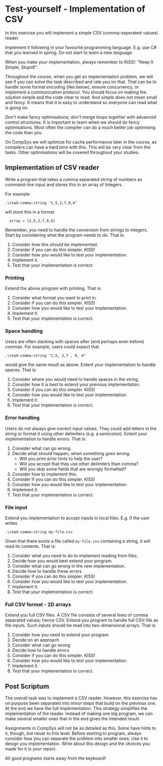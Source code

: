 # Test-yourself - Implementation of CSV

In this exercise you will implement a simple CSV (comma-seperated-values) reader.

Implement it following in your favourite programming language. E.g. use C# that you learned in spring. Do not start to learn a new language.

When you make your implementation, always remember to KISS!: "Keep It Simple, Stupid!". 

Throughout the course, when you get an implementation problem, we will see if you can solve the task described and rate you on that. That can be to handle some format encoding (like below), ensure concurrency, or implement a communication protocol.
You should focus on making the solution simple and the code clear to read. And _simple_ does not mean small and fancy. It means that it is easy to understand so everyone can read what is going on.

_Don't_ make fancy optimisations; _don't_ merge loops together with advanced control structures. It is important to learn when we should do fancy optimisations. Most often the compiler can do a much better job optimising the code than you.

On CompSys we will optimize for cache performance later in the course, as compilers can have a hard time with this. This will be very clear from the tasks. Other optimisations will be covered throughout your studies.


## Implementation of CSV reader

Write a program that takes a comma separated string of numbers as command-line input and stores this in an array of Integers.

For example
```
.\read-comma-string "1,5,3,7,9,4"
```
will store this in a format
```
  array = [1,5,3,7,9,4]
```

Remember, you need to handle the conversion from strings to integers. Start by considering what the program needs to do. That is:

1. Consider how this should be implemented.
1. Consider if you can do this simpler. KISS!
1. Consider how you would like to test your implementation.
1. Implement it.
1. Test that your implementation is correct.

### Printing
Extend the above program with printing. That is:

1. Consider what format you want to print in.
1. Consider if you can do this simpler. KISS!
1. Consider how you would like to test your implementation.
1. Implement it.
1. Test that your implementation is correct.

### Space handling
Users are often slacking with spaces after (and perhaps even before) commas. For example, users could expect that
```
.\read-comma-string "1,5, 3,7 , 9, 4"
```
would give the same result as above. Extent your implementation to handle spaces. That is:

1. Consider where you would need to handle spaces in the string.
1. Consider how it is best to extend your previous implementation.
1. Consider if you can do this simpler. KISS!
1. Consider how you would like to test your implementation.
1. Implement it.
1. Test that your implementation is correct.

### Error handling
Users do not always give correct input values. They could add letters in the string or format it using other delimiters (e.g. a semicolon). Extent your implementation to handle errors. That is:

1. Consider what can go wrong.
1. Decide what should happen, when something goes wrong. 
   * Will you print error hints to help the user?
   * Will you accept that they use other delimiters than comma?
   * Will you skip some fields that are wrongly formatted?
1. Consider how to implement this.
1. Consider if you can do this simpler. KISS!
1. Consider how you would like to test your implementation.
1. Implement it.
1. Test that your implementation is correct.

### File input
Extend you implementation to accept inputs in local files. E.g. if the user writes 
```
.\read-comma-string my-file.csv
```
Given that there exists a file called `my-file.csv` containing a string, it will read its contents. That is:

1. Consider what you need to do to implement reading from files.
1. Decide how you would best extend your program.
1. Consider what can go wrong in the new implementation.
1. Decide how to handle these errors
1. Consider if you can do this simpler. KISS!
1. Consider how you would like to test your implementation.
1. Implement it.
1. Test that your implementation is correct.


### Full CSV format - 2D arrays
Extend you full CSV files. A CSV file consists of several lines of comma separated values; hence CSV. Extend you program to handle full CSV-file as file inputs. Such inputs should be read into two-dimensional arrays. That is:

1. Consider how you need to extend your program
1. Decide on an approach
1. Consider what can go wrong
1. Decide how to handle errors
1. Consider if you can do this simpler. KISS!
1. Consider how you would like to test your implementation.
1. Implement it.
1. Test that your implementation is correct.


## Post Scriptum

The overall task was to implement a CSV reader. However, this exercise has on purpose been separated into minor steps that build on the previous one. At the end we have the full implementation.
This strategy simplifies the implementation of the reader. Instead of making one big program, we can make several smaller ones that in the end gives the intended result.

Assignments in CompSys will not be as detailed as this. Some have hints to it, though, but never to this level. Before starting to program, always consider how you can separate the problem into smaller ones. Use it to design you implementation. Write about this design and the choices you made for it in your report.

All good programs starts away from the keyboard!
